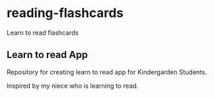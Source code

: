 # reading-flashcards
Learn to read flashcards

## Learn to read App

Repository for creating learn to read app for Kindergarden Students.

Inspired by my niece who is learning to read.
